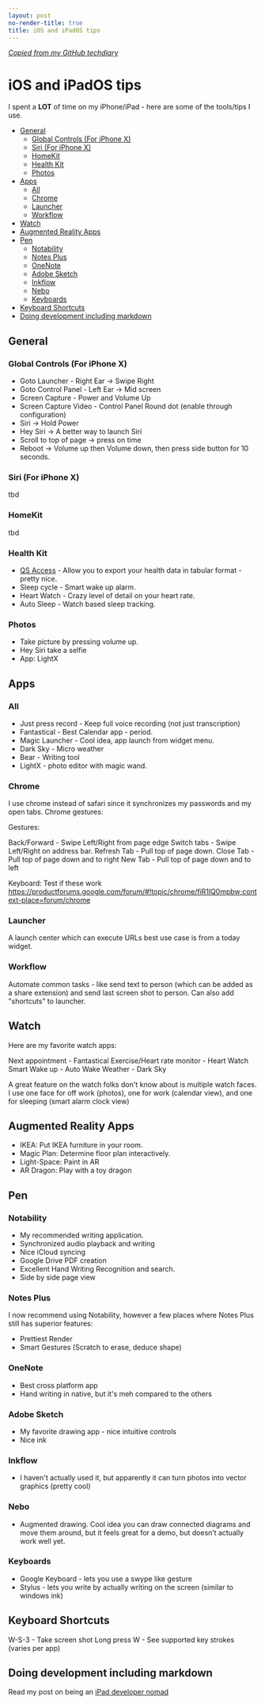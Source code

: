 ```yaml
---
layout: post
no-render-title: true
title: iOS and iPadOS tips
---
```


_[Copied from my GitHub techdiary](https://github.com/idvorkin/techdiary/blob/master/notes/ios.md)_

# iOS and iPadOS tips

I spent a **LOT** of time on my iPhone/iPad - here are some of the tools/tips I use.

<!-- prettier-ignore-start -->
<!-- vim-markdown-toc GFM -->

- [General](#general)
    - [Global Controls (For iPhone X)](#global-controls-for-iphone-x)
    - [Siri (For iPhone X)](#siri-for-iphone-x)
    - [HomeKit](#homekit)
    - [Health Kit](#health-kit)
    - [Photos](#photos)
- [Apps](#apps)
    - [All](#all)
    - [Chrome](#chrome)
    - [Launcher](#launcher)
    - [Workflow](#workflow)
- [Watch](#watch)
- [Augmented Reality Apps](#augmented-reality-apps)
- [Pen](#pen)
    - [Notability](#notability)
    - [Notes Plus](#notes-plus)
    - [OneNote](#onenote)
    - [Adobe Sketch](#adobe-sketch)
    - [Inkflow](#inkflow)
    - [Nebo](#nebo)
    - [Keyboards](#keyboards)
- [Keyboard Shortcuts](#keyboard-shortcuts)
- [Doing development including markdown](#doing-development-including-markdown)

<!-- vim-markdown-toc -->
<!-- prettier-ignore-end -->

## General

### Global Controls (For iPhone X)

- Goto Launcher - Right Ear -> Swipe Right
- Goto Control Panel - Left Ear -> Mid screen
- Screen Capture - Power and Volume Up
- Screen Capture Video - Control Panel Round dot (enable through configuration)
- Siri -> Hold Power
- Hey Siri -> A better way to launch Siri
- Scroll to top of page -> press on time
- Reboot -> Volume up then Volume down, then press side button for 10 seconds.

### Siri (For iPhone X)

tbd

### HomeKit

tbd

### Health Kit

- [QS Access](https://itunes.apple.com/us/app/qs-access/id920297614?mt=8) - Allow you to export your health data in tabular format - pretty nice.
- Sleep cycle - Smart wake up alarm.
- Heart Watch - Crazy level of detail on your heart rate.
- Auto Sleep - Watch based sleep tracking.

### Photos

- Take picture by pressing volume up.
- Hey Siri take a selfie
- App: LightX

## Apps

### All

- Just press record - Keep full voice recording (not just transcription)
- Fantastical - Best Calendar app - period.
- Magic Launcher - Cool idea, app launch from widget menu.
- Dark Sky - Micro weather
- Bear - Writing tool
- LightX - photo editor with magic wand.

### Chrome

I use chrome instead of safari since it synchronizes my passwords and my open tabs. Chrome gestures:

Gestures:

Back/Forward - Swipe Left/Right from page edge
Switch tabs - Swipe Left/Right on address bar.
Refresh Tab - Pull top of page down.
Close Tab - Pull top of page down and to right
New Tab - Pull top of page down and to left

Keyboard: Test if these work
https://productforums.google.com/forum/#!topic/chrome/fiR1lQ0mpbw;context-place=forum/chrome

### Launcher

A launch center which can execute URLs best use case is from a today widget.

### Workflow

Automate common tasks - like send text to person (which can be added as a share extension) and send last screen shot to person. Can also add "shortcuts" to launcher.

## Watch

Here are my favorite watch apps:

Next appointment - Fantastical
Exercise/Heart rate monitor - Heart Watch
Smart Wake up - Auto Wake
Weather - Dark Sky

A great feature on the watch folks don't know about is multiple watch faces. I use one face for off work (photos), one for work (calendar view), and one for sleeping (smart alarm clock view)

## Augmented Reality Apps

- IKEA: Put IKEA furniture in your room.
- Magic Plan: Determine floor plan interactively.
- Light-Space: Paint in AR
- AR Dragon: Play with a toy dragon

## Pen

### Notability

- My recommended writing application.
- Synchronized audio playback and writing
- Nice iCloud syncing
- Google Drive PDF creation
- Excellent Hand Writing Recognition and search.
- Side by side page view

### Notes Plus

I now recommend using Notability, however a few places where Notes Plus still has superior features:

- Prettiest Render
- Smart Gestures (Scratch to erase, deduce shape)

### OneNote

- Best cross platform app
- Hand writing in native, but it's meh compared to the others

### Adobe Sketch

- My favorite drawing app - nice intuitive controls
- Nice ink

### Inkflow

- I haven't actually used it, but apparently it can turn photos into vector graphics (pretty cool)

### Nebo

- Augmented drawing. Cool idea you can draw connected diagrams and move them around, but it feels great for a demo, but doesn’t actually work well yet.

### Keyboards

- Google Keyboard - lets you use a swype like gesture
- Stylus - lets you write by actually writing on the screen (similar to windows ink)

## Keyboard Shortcuts

W-S-3 - Take screen shot
Long press W - See supported key strokes (varies per app)

## Doing development including markdown

Read my post on being an [iPad developer nomad](notes/ios-nomad)
